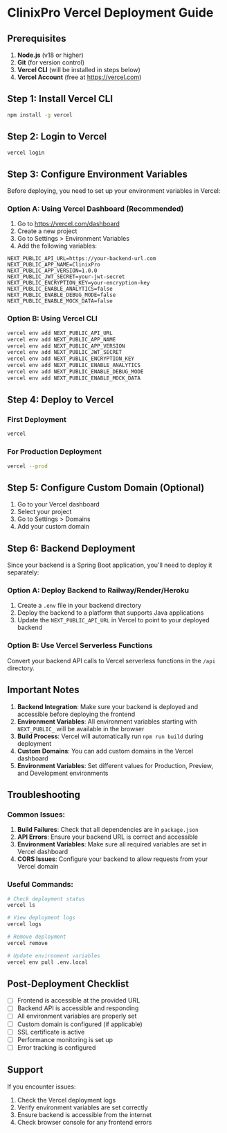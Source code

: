 # ClinixPro Vercel Deployment Guide

## Prerequisites

1. **Node.js** (v18 or higher)
2. **Git** (for version control)
3. **Vercel CLI** (will be installed in steps below)
4. **Vercel Account** (free at https://vercel.com)

## Step 1: Install Vercel CLI

```bash
npm install -g vercel
```

## Step 2: Login to Vercel

```bash
vercel login
```

## Step 3: Configure Environment Variables

Before deploying, you need to set up your environment variables in Vercel:

### Option A: Using Vercel Dashboard (Recommended)
1. Go to https://vercel.com/dashboard
2. Create a new project
3. Go to Settings > Environment Variables
4. Add the following variables:

```
NEXT_PUBLIC_API_URL=https://your-backend-url.com
NEXT_PUBLIC_APP_NAME=ClinixPro
NEXT_PUBLIC_APP_VERSION=1.0.0
NEXT_PUBLIC_JWT_SECRET=your-jwt-secret
NEXT_PUBLIC_ENCRYPTION_KEY=your-encryption-key
NEXT_PUBLIC_ENABLE_ANALYTICS=false
NEXT_PUBLIC_ENABLE_DEBUG_MODE=false
NEXT_PUBLIC_ENABLE_MOCK_DATA=false
```

### Option B: Using Vercel CLI
```bash
vercel env add NEXT_PUBLIC_API_URL
vercel env add NEXT_PUBLIC_APP_NAME
vercel env add NEXT_PUBLIC_APP_VERSION
vercel env add NEXT_PUBLIC_JWT_SECRET
vercel env add NEXT_PUBLIC_ENCRYPTION_KEY
vercel env add NEXT_PUBLIC_ENABLE_ANALYTICS
vercel env add NEXT_PUBLIC_ENABLE_DEBUG_MODE
vercel env add NEXT_PUBLIC_ENABLE_MOCK_DATA
```

## Step 4: Deploy to Vercel

### First Deployment
```bash
vercel
```

### For Production Deployment
```bash
vercel --prod
```

## Step 5: Configure Custom Domain (Optional)

1. Go to your Vercel dashboard
2. Select your project
3. Go to Settings > Domains
4. Add your custom domain

## Step 6: Backend Deployment

Since your backend is a Spring Boot application, you'll need to deploy it separately:

### Option A: Deploy Backend to Railway/Render/Heroku
1. Create a `.env` file in your backend directory
2. Deploy the backend to a platform that supports Java applications
3. Update the `NEXT_PUBLIC_API_URL` in Vercel to point to your deployed backend

### Option B: Use Vercel Serverless Functions
Convert your backend API calls to Vercel serverless functions in the `/api` directory.

## Important Notes

1. **Backend Integration**: Make sure your backend is deployed and accessible before deploying the frontend
2. **Environment Variables**: All environment variables starting with `NEXT_PUBLIC_` will be available in the browser
3. **Build Process**: Vercel will automatically run `npm run build` during deployment
4. **Custom Domains**: You can add custom domains in the Vercel dashboard
5. **Environment Variables**: Set different values for Production, Preview, and Development environments

## Troubleshooting

### Common Issues:

1. **Build Failures**: Check that all dependencies are in `package.json`
2. **API Errors**: Ensure your backend URL is correct and accessible
3. **Environment Variables**: Make sure all required variables are set in Vercel dashboard
4. **CORS Issues**: Configure your backend to allow requests from your Vercel domain

### Useful Commands:

```bash
# Check deployment status
vercel ls

# View deployment logs
vercel logs

# Remove deployment
vercel remove

# Update environment variables
vercel env pull .env.local
```

## Post-Deployment Checklist

- [ ] Frontend is accessible at the provided URL
- [ ] Backend API is accessible and responding
- [ ] All environment variables are properly set
- [ ] Custom domain is configured (if applicable)
- [ ] SSL certificate is active
- [ ] Performance monitoring is set up
- [ ] Error tracking is configured

## Support

If you encounter issues:
1. Check the Vercel deployment logs
2. Verify environment variables are set correctly
3. Ensure backend is accessible from the internet
4. Check browser console for any frontend errors 